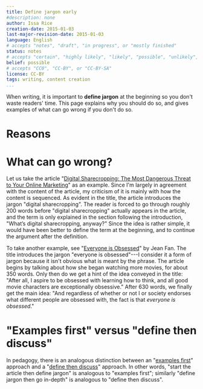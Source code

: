 ```yaml
---
title: Define jargon early
#description: none
author: Issa Rice
creation-date: 2015-01-03
last-major-revision-date: 2015-01-03
language: English
# accepts "notes", "draft", "in progress", or "mostly finished"
status: notes
# accepts "certain", "highly likely", "likely", "possible", "unlikely", "highly unlikely", "remote", "impossible", "log", "emotional", or "fiction"
belief: possible
# accepts "CC0", "CC-BY", or "CC-BY-SA"
license: CC-BY
tags: writing, content creation
...
```


When writing, it is important to **define jargon** at the beginning so you don't waste readers' time.
This page explains why you should do so, and gives examples of what can go wrong if you don't do so.

# Reasons

# What can go wrong?

Let us take the article "[Digital Sharecropping: The Most Dangerous Threat to Your Online Marketing](http://www.copyblogger.com/digital-sharecropping/)" as an example.
Since I'm largely in agreement with the content of the article, my criticism of it is mainly with how the content is sequenced.
As evident in the title, the article introduces the jargon "digital sharecropping".
The reader is forced to go through roughly 200 words before "digital sharecropping" actually appears in the article, and the term is only explained in the section following the introduction, "What’s digital sharecropping, anyway?"
Since the idea is rather simple, it would have been better to define the term at the beginning, and to continue the argument after the definition.

To take another example, see "[Everyone is Obsessed](http://jeanfan.me/2015/01/02/everyone-is-obsessed/)" by Jean Fan.
The title introduces the jargon "everyone is obsessed"---I consider it a form of jargon because it isn't obvious what is meant by the phrase.
The article begins by talking about how she began watching more movies, for about 350 words.
Only then do we get a hint of the idea conveyed in the title: "After all, I aspire to be obsessed with learning how to think, and all good movie characters are exceptionally obsessive."
After 630 words, we finally get the main idea: "And regardless of whether or not I or society endorses what different people are obsessed with, the fact is that *everyone is obsessed*."


# "Examples first" versus "define then discuss"

In pedagogy, there is an analogous distinction between an "[examples first](http://learning.subwiki.org/wiki/Examples_first)" approach and a "[define then discuss](http://learning.subwiki.org/wiki/Define_then_discuss)" approach.
In other words, "start the article then define jargon" is analogous to "examples first"; similarly "define jargon then go in-depth" is analogous to "define then discuss".
